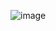 ![image](https://user-images.githubusercontent.com/92425950/144350047-ea31e51b-c20d-4199-8b0d-b0f315a75315.png)

